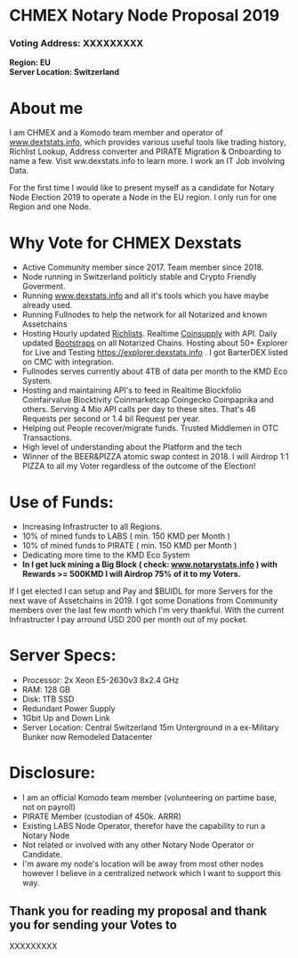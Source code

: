 # CHMEX Notary Node Proposal 2019


### Voting Address: XXXXXXXXX
**Region: EU**<br>
**Server Location: Switzerland**

# About me 
I am CHMEX and a Komodo team member and operator of www.dextstats.info, which provides various useful tools like trading history, Richlist Lookup, Address converter and PIRATE Migration & Onboarding to name a few. Visit ww.dexstats.info to learn more.
I work an IT Job involving Data.

For the first time I would like to present myself as a candidate for Notary Node Election 2019 to operate a Node in the EU region. I only run for one Region and one Node.

# Why Vote for CHMEX Dexstats

* Active Community member since 2017. Team member since 2018.
* Node running in Switzerland politicly stable and Crypto Friendly Goverment.
* Running www.dexstats.info and all it's tools which you have maybe already used.<br>
* Running Fullnodes to help the network for all Notarized and known Assetchains<br>
* Hosting Hourly updated <a href="https://dexstats.info/richlist.php">Richlists</a>. Realtime <a href="https://explorer.dexstats.info">Coinsupply</a> with API. Daily updated <a href="https://dexstats.info/bootstrap.php">Bootstraps</a> on all Notarized Chains. Hosting about 50+ Explorer for Live and Testing https://explorer.dexstats.info . I got BarterDEX listed on CMC with integration.
* Fullnodes serves currently about 4TB of data per month to the KMD Eco System.<br>
* Hosting and maintaining API's to feed in Realtime Blockfolio Coinfairvalue Blocktivity Coinmarketcap Coingecko Coinpaprika and others. Serving 4 Mio API calls per day to these sites. That's 46 Requests per second or 1.4 bil Request per year.<br>
* Helping out People recover/migrate funds. Trusted Middlemen in OTC Transactions.
* High level of understanding about the Platform and the tech<br>
* Winner of the BEER&PIZZA atomic swap contest in 2018. I will Airdrop 1:1 PIZZA to all my Voter regardless of the outcome of the Election!

# Use of Funds:

* Increasing Infrastructer to all Regions.
* 10% of mined funds to LABS ( min. 150 KMD per Month )
* 10% of mined funds to PIRATE ( min. 150 KMD per Month )
* Dedicating more time to the KMD Eco System
* **In I get luck mining a Big Block ( check: www.notarystats.info ) with Rewards >= 500KMD I will Airdrop 75% of it to my Voters.**

If I get elected I can setup and Pay and $BUIDL for more Servers for the next wave of Assetchains in 2019.
I got some Donations from Community members over the last few month which I'm very thankful. With the current Infrastructer I pay arround USD 200 per month out of my pocket.

# Server Specs:
* Processor: 2x Xeon E5-2630v3 8x2.4 GHz
* RAM: 128 GB
* Disk: 1TB SSD
* Redundant Power Supply
* 1Gbit Up and Down Link
* Server Location: Central Switzerland 15m Unterground in a ex-Military Bunker now Remodeled Datacenter

# Disclosure:
* I am an official Komodo team member (volunteering on partime base, not on payroll)
* PIRATE Member (custodian of 450k. ARRR)
* Existing LABS Node Operator, therefor have the capability to run a Notary Node
* Not related or involved with any other Notary Node Operator or Candidate.
* I'm aware my node's location will be away from most other nodes however I believe in a centralized network which I want to support this way.

## Thank you for reading my proposal and thank you for sending your Votes to
XXXXXXXXX





